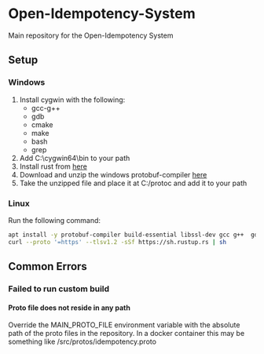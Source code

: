 # Open-Idempotency-System
Main repository for the Open-Idempotency System 



## Setup

### Windows

1. Install cygwin with the following:
    - gcc-g++
    - gdb
    - cmake
    - make
    - bash
    - grep
2. Add C:\cygwin64\bin to your path
3. Install rust from [here](https://www.rust-lang.org/tools/install)
4. Download and unzip the windows protobuf-compiler [here](https://github.com/protocolbuffers/protobuf/releases/)
5. Take the unzipped file and place it at C:/protoc and add it to your path

### Linux

Run the following command:
```bash
apt install -y protobuf-compiler build-essential libssl-dev gcc g++  gdb ninja-build valgrind cmake libprotobuf-dev &&
curl --proto '=https' --tlsv1.2 -sSf https://sh.rustup.rs | sh
```



## Common Errors

### Failed to run custom build 

#### Proto file does not reside in any path
   Override the MAIN_PROTO_FILE environment variable with the absolute path of the proto files in the repository.
In a docker container this may be something like /src/protos/idempotency.proto
